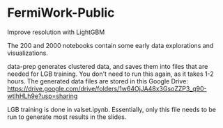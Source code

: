 # FermiWork-Public
Improve resolution with LightGBM

The 200 and 2000 notebooks contain some early data explorations and visualizations.

data-prep generates clustered data, and saves them into files that are needed for LGB training. You don't need to run this again, as it takes 1-2 hours. The generated data files are stored in this Google Drive: https://drive.google.com/drive/folders/1w64OjJA48x3GsoZZP3_q90-wtlhHLh9e?usp=sharing

LGB training is done in valset.ipynb. Essentially, only this file needs to be run to generate most results in the slides.